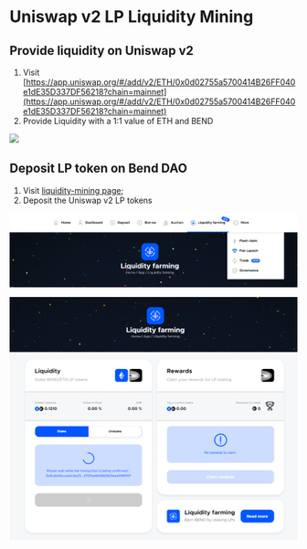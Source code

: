 # Uniswap v2 LP Liquidity Mining

## Provide liquidity on Uniswap v2

1. Visit [https://app.uniswap.org/#/add/v2/ETH/0x0d02755a5700414B26FF040e1dE35D337DF56218?chain=mainnet](https://app.uniswap.org/#/add/v2/ETH/0x0d02755a5700414B26FF040e1dE35D337DF56218?chain=mainnet)
2. Provide Liquidity with a 1:1 value of ETH and BEND

![](https://lh3.googleusercontent.com/xoOoIaMcVsdSI1N6Fc04XdU\_wCIUlFFZ0sTmF46B05Z-ZCaR3bm8\_YLQDgJJTSQ2UW6i6qwXdEBewe2PGeP1JvZQZ06qkogBHqOTCBCcKxicxhsAwuRLSFCXXw4vKj\_F06LdxJ0T)

## Deposit LP token on Bend DAO

1. Visit [liquidity-mining page](https://www.benddao.xyz/en/yielding/liquidity-mining/);
2. Deposit the Uniswap v2 LP tokens

![](<../.gitbook/assets/image (51).png>)

![](<../.gitbook/assets/image (15).png>)
